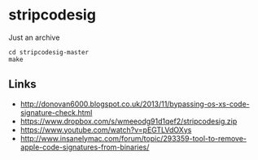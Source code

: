 # stripcodesig

Just an archive

```
cd stripcodesig-master
make
```

## Links

* http://donovan6000.blogspot.co.uk/2013/11/bypassing-os-xs-code-signature-check.html
* https://www.dropbox.com/s/wmeeodg91d1qef2/stripcodesig.zip
* https://www.youtube.com/watch?v=pEGTLVdOXys
* http://www.insanelymac.com/forum/topic/293359-tool-to-remove-apple-code-signatures-from-binaries/
